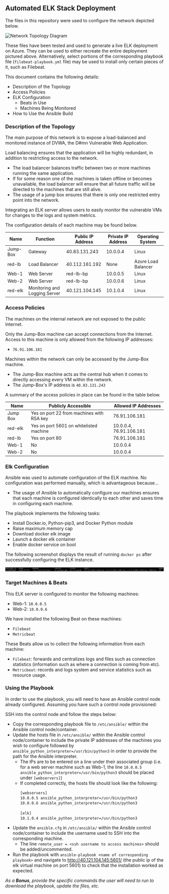 ## Automated ELK Stack Deployment

The files in this repository were used to configure the network depicted below.

![Network Topology Diagram](Images/diagram_filename.png)

These files have been tested and used to generate a live ELK deployment on Azure. They can be used to either recreate the entire deployment pictured above. Alternatively, select portions of the corresponding playbook file (`filebeat-playbook.yml` file) may be used to install only certain pieces of it, such as Filebeat.

This document contains the following details:
- Description of the Topology
- Access Policies
- ELK Configuration
  - Beats in Use
  - Machines Being Monitored
- How to Use the Ansible Build


### Description of the Topology

The main purpose of this network is to expose a load-balanced and monitored instance of DVWA, the D#mn Vulnerable Web Application.

Load balancing ensures that the application will be highly redundant, in addition to restricting access to the network.
- The load balancer balances traffic between two or more machines running the same application.
- If for some reason one of the machines is taken offline or becomes unavailable, the load balancer will ensure that all future traffic will be directed to the machines that are still alive. 
- The usage of a jump box ensures that there is only one restricted entry point into the network.

Integrating an ELK server allows users to easily monitor the vulnerable VMs for changes to the logs and system metrics.

The configuration details of each machine may be found below.

| Name     | Function                      | Public IP Address | Private IP Address | Operating System    |
|----------|-------------------------------|-------------------|--------------------|---------------------|
| Jump-Box | Gateway                       | 40.83.131.243     | 10.0.0.4           | Linux               |
| red-lb   | Load Balancer                 | 40.112.161.192    | None               | Azure Load Balancer |
| Web-1    | Web Server                    | red-lb-bp         | 10.0.0.5           | Linux               |
| Web-2    | Web Server                    | red-lb-bp         | 10.0.0.6           | Linux               |
| red-elk  | Monitoring and Logging Server | 40.121.104.145    | 10.1.0.4           | Linux               |

### Access Policies

The machines on the internal network are not exposed to the public Internet. 

Only the Jump-Box machine can accept connections from the Internet. Access to this machine is only allowed from the following IP addresses:
- `76.91.106.181`

Machines within the network can only be accessed by the Jump-Box machine.
- The Jump-Box machine acts as the central hub when it comes to directly accessing every VM within the network.
- The Jump-Box's IP address is `40.83.131.243`

A summary of the access policies in place can be found in the table below.

| Name     | Publicly Accessible                       | Allowed IP Addresses    |
|----------|-------------------------------------------|-------------------------|
| Jump Box | Yes on port 22 from machines with RSA key | 76.91.106.181           |
| red-elk  | Yes on port 5601 on whitelisted machine   | 10.0.0.4, 76.91.106.181 |
| red-lb   | Yes on port 80                            | 76.91.106.181           |
| Web-1    | No                                        | 10.0.0.4                |
| Web-2    | No                                        | 10.0.0.4                |    

### Elk Configuration

Ansible was used to automate configuration of the ELK machine. No configuration was performed manually, which is advantageous because...
- The usage of Ansible to automatically configure our machines ensures that each machine is configured identically to each other and saves time in configuring each machine.

The playbook implements the following tasks:
- Install Docker.io, Python-pip3, and Docker Python module
- Raise maximum memory cap
- Download docker elk image 
- Launch a docker elk container
- Enable docker service on boot 

The following screenshot displays the result of running `docker ps` after successfully configuring the ELK instance.

![Screenshot of docker ps command output](Images/docker_ps_output.png)

### Target Machines & Beats
This ELK server is configured to monitor the following machines:
- Web-1: `10.0.0.5`
- Web-2: `10.0.0.6`

We have installed the following Beat on these machines:
- `Filebeat`
- `Metricbeat`

These Beats allow us to collect the following information from each machine:
- `Filebeat`: forwards and centralizes logs and files such as connection statistics (information such as where a connection is coming from etc).
- `Metricbeat`: records and logs system and service statistics such as resource usage.

### Using the Playbook
In order to use the playbook, you will need to have an Ansible control node already configured. Assuming you have such a control node provisioned: 

SSH into the control node and follow the steps below:
- Copy the corresponding playbook file to `/etc/ansible/` within the Ansible control node/container.
- Update the hosts file in `/etc/ansible/` within the Ansible control node/container to include the private IP addresses of the machines you wish to configure followed by `ansible_python_interpreter=/usr/bin/python3` in order to provide the path for the Ansible interpreter.
	- The IPs are to be entered on a line under their associated group (i.e. for a web server machine such as Web-1, the line `10.0.0.5 ansible_python_interpreter=/usr/bin/python3` should be placed under `[webservers]`)
	- If completed correctly, the hosts file should look like the following:
	  ```
	  [webservers]
	  10.0.0.5 ansible_python_interpreter=/usr/bin/python3
	  10.0.0.6 ansible_python_interpreter=/usr/bin/python3

	  [elk]
	  10.1.0.4 ansible_python_interpreter=/usr/bin/python3
	  ```
- Update the `ansible.cfg` in `/etc/ansible/` within the Ansible control node/container to include the username used to SSH into the corresponding machine.
	- The line `remote_user = <ssh username to access machines>` should be added/uncommented.
- Run the playbook with `ansible-playbook <name of corresponding playbook>` and navigate to http://40.121.104.145:5601/ (the public ip of the elk virtual machine on port 5601) to check that the installation worked as expected.

_As a **Bonus**, provide the specific commands the user will need to run to download the playbook, update the files, etc._